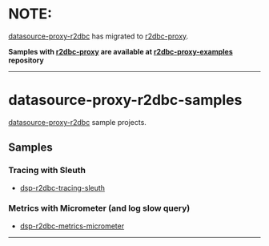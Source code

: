 # NOTE:

[datasource-proxy-r2dbc][datasource-proxy-r2dbc] has migrated to [r2dbc-proxy][r2dbc-proxy].

__Samples with [r2dbc-proxy][r2dbc-proxy] are available at [r2dbc-proxy-examples][r2dbc-proxy-examples] repository__

[r2dbc-proxy]: https://github.com/r2dbc/r2dbc-proxy
[r2dbc-proxy-examples]: https://github.com/ttddyy/r2dbc-proxy-examples

----

# datasource-proxy-r2dbc-samples

[datasource-proxy-r2dbc][datasource-proxy-r2dbc] sample projects.

## Samples

### Tracing with Sleuth

* [dsp-r2dbc-tracing-sleuth](./dsp-r2dbc-tracing-sleuth)

### Metrics with Micrometer (and log slow query)

* [dsp-r2dbc-metrics-micrometer](./dsp-r2dbc-metrics-micrometer)

----

[datasource-proxy-r2dbc]: https://github.com/ttddyy/datasource-proxy-r2dbc
